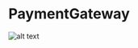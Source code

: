 # PaymentGateway

![alt text]([http://url/to/img.png](https://raw.githubusercontent.com/pregoli/PaymentGateway/master/appdiagram.png))
